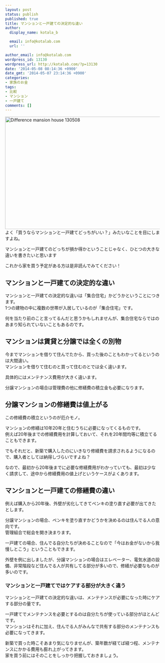 ```yaml
---
layout: post
status: publish
published: true
title: マンションと一戸建ての決定的な違い
author:
  display_name: kotala_b

  email: info@kotalab.com
  url: ''

author_email: info@kotalab.com
wordpress_id: 13130
wordpress_url: http://kotalab.com/?p=13130
date: '2014-05-08 08:14:36 +0900'
date_gmt: '2014-05-07 23:14:36 +0900'
categories:
- 家族のお金
tags:
- 比較
- マンション
- 一戸建て
comments: []
---
```

<p><img src="http://kotalab.com/wp-content/uploads/difference-mansion-house_130508.jpg" alt="Difference mansion house 130508" title="difference-mansion-house_130508.jpg" border="0" width="548" height="365" /><br />
よく「買うならマンションと一戸建てどっちがいい？」みたいなことを目にしますよね。</p>
<p>マンションと一戸建てのどっちが損か得かということじゃなく、ひとつの大きな違いを書きたいと思います</p>
<p>これから家を買う予定がある方は是非読んでみてください！<br />
<!--more--></p>
<h2>マンションと一戸建ての決定的な違い</h2>
<p>マンションと一戸建ての決定的な違いは「集合住宅」かどうかということにつきます。<br />
1つの建物の中に複数の世帯が入居しているのが「集合住宅」です。</p>
<p>何を当たり前のこと言ってるんだと思うかもしれませんが、集合住宅ならではのあまり知られていないこともあるのです。</p>
<h2>マンションは賃貸と分譲では全くの別物</h2>
<p>今までマンションを借りて住んでたから、買った後のこともわかってるというのは大間違い。<br />
マンションを借りて住むのと買って住むのとでは全く違います。</p>
<p>具体的には<span class="b">メンテナンス費用が大きく違います。</span></p>
<p>分譲マンションの場合は管理費の他に修繕費の積立金も必要になります。</p>
<h2>分譲マンションの修繕費は値上がる</h2>
<p>この修繕費の積立というのが厄介モノ。</p>
<p>マンションの修繕は10年20年と住むうちに必要になってくるものです。<br />
例えば20年後までの修繕費用を計算しておいて、それを20年間均等に積立てることもできます。</p>
<p>でもそれだと、新築で購入したのにいきなり修繕費を請求されるようになるので、購入者としては納得しづらいですよね？</p>
<p>なので、最初から20年後までに必要な修繕費用がわかっていても、<span class="b">最初は少なく請求して、途中から修繕費用の値上げ</span>というケースがよくあります。</p>
<h2>マンションと一戸建ての修繕費の違い</h2>
<p>例えば購入から20年後、外壁が劣化してきてペンキの塗り直す必要が出てきたとします。</p>
<p>分譲マンションの場合、ペンキを塗り直すかどうかを決めるのは住んでる人の意向です。<br />
<span class="b">管理組合で総会を開き決まります。</span></p>
<p>一戸建ての場合、住んでる自分たちが決めることなので<span class="b">「今はお金がないから我慢しとこう」ということもできます。</span></p>
<p>外壁を例に出しましたが、分譲マンションの場合はエレベーター、電気水道の設備、非常階段など住んでる人が共有してる部分が多いので、修繕が必要なものが多いのです。</p>
<h3>マンションと一戸建てではケアする部分が大きく違う</h3>
<p>マンションと一戸建ての決定的な違いは、メンテナンスが必要になった時にケアする部分の量です。</p>
<p>一戸建てでメンテナンスを必要とするのは自分たちが使っている部分がほとんどです。<br />
マンションはそれに加え、住んでる人がみんなで共有する部分のメンテナンスも必要になってきます。</p>
<p>新築で買った時こそあまり気になりませんが、築年数が経てば経つ程、メンテナンスにかかる費用も膨れ上がってきます。<br />
家を買う前にはそのことをしっかり把握しておきましょう。</p>
